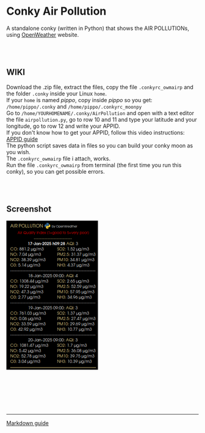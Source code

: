 # Conky Air Pollution
 
A standalone conky (written in Python) that shows the AIR POLLUTIONs, using [OpenWeather](https://openweathermap.org/) website.<br>

<br>
<br>

## **WIKI**<br>

Download the .zip file, extract the files, copy the file `.conkyrc_owmairp` and the folder `.conky` inside your Linux `home`.<br>
If your `home` is named *pippo*, copy inside *pippo* so you get: `/home/pippo/.conky` and `/home/pippo/.conkyrc_moonpy`<br>
Go to `/home/YOURHOMENAME/.conky/AirPollution` and open with a text editor the file `airpollution.py`, go to row 10 and 11 and type your latitude and your longitude, go to row 12 and write your APPID.<br>
If you don't know how to get your APPID, follow this video instructions: [APPID guide](https://youtu.be/FxcR7c3YwEQ?si=ay6RzB4c5vtuZQpF&t=67)
<br>
The python script saves data in files so you can build your conky moon as you wish.<br>
The `.conkyrc_owmairp` file i attach, works.<br>
Run the file `.conkyrc_owmairp` from terminal (the first time you run this conky), so you can get possible errors. 




<br>
<br>

## Screenshot

![](https://github.com/TheHeadlessOfficial/air-pollution/blob/main/.conky/AirPollution/docs/screenshot.png)<br>

<br>
<br>
<br>
<br>
<br>

---
[Markdown guide](https://docs.github.com/en/get-started/writing-on-github/getting-started-with-writing-and-formatting-on-github/basic-writing-and-formatting-syntax)

